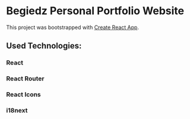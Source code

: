 # Begiedz Personal Portfolio Website

This project was bootstrapped with [Create React App](https://github.com/facebook/create-react-app).

## Used Technologies:

### React

### React Router

### React Icons

### i18next

